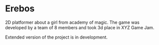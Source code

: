 # Erebos
2D platformer about a girl from academy of magic. The game was developed by a team of 8 members and took 3d place in XYZ Game Jam.

Extended version of the project is in development.
